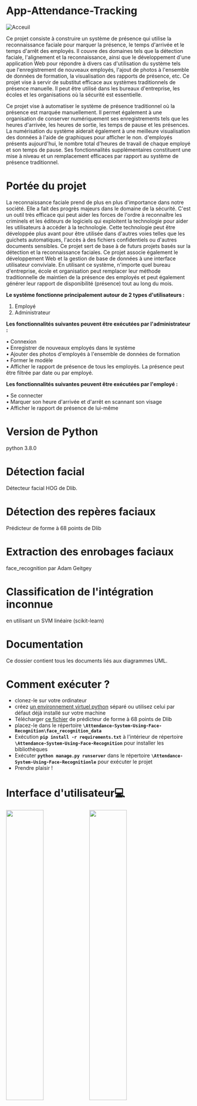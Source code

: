 # App-Attendance-Tracking
![Acceuil](https://user-images.githubusercontent.com/106842102/178103382-4caa8aa6-0682-48d3-b68d-19cf67192289.jpg)

Ce projet consiste à construire un système de présence qui utilise la reconnaissance faciale pour marquer la présence, le temps d'arrivée et le temps d'arrêt des employés. Il couvre des domaines tels que la détection faciale, l'alignement et la reconnaissance, ainsi que le développement d'une application Web pour répondre à divers cas d'utilisation du système tels que l'enregistrement de nouveaux employés, l'ajout de photos à l'ensemble de données de formation, la visualisation des rapports de présence, etc. Ce projet vise à servir de substitut efficace aux systèmes traditionnels de présence manuelle. Il peut être utilisé dans les bureaux d'entreprise, les écoles et les organisations où la sécurité est essentielle.

Ce projet vise à automatiser le système de présence traditionnel où la présence est marquée manuellement. Il permet également à une organisation de conserver numériquement ses enregistrements tels que les heures d'arrivée, les heures de sortie, les temps de pause et les présences. La numérisation du système aiderait également à une meilleure visualisation des données à l'aide de graphiques pour afficher le non. d'employés présents aujourd'hui, le nombre total d'heures de travail de chaque employé et son temps de pause. Ses fonctionnalités supplémentaires constituent une mise à niveau et un remplacement efficaces par rapport au système de présence traditionnel.
# Portée du projet
La reconnaissance faciale prend de plus en plus d'importance dans notre société. Elle a fait des progrès majeurs dans le domaine de la sécurité. C'est un outil très efficace qui peut aider les forces de l'ordre à reconnaître les criminels et les éditeurs de logiciels qui exploitent la technologie pour aider les utilisateurs à accéder à la technologie. Cette technologie peut être développée plus avant pour être utilisée dans d'autres voies telles que les guichets automatiques, l'accès à des fichiers confidentiels ou d'autres documents sensibles. Ce projet sert de base à de futurs projets basés sur la détection et la reconnaissance faciales. Ce projet associe également le développement Web et la gestion de base de données à une interface utilisateur conviviale. En utilisant ce système, n'importe quel bureau d'entreprise, école et organisation peut remplacer leur méthode traditionnelle de maintien de la présence des employés et peut également générer leur rapport de disponibilité (présence) tout au long du mois.

**Le système fonctionne principalement autour de 2 types d'utilisateurs :**
1. Employé
2. Administrateur

**Les fonctionnalités suivantes peuvent être exécutées par l'administrateur :<br>**

• Connexion <br>
• Enregistrer de nouveaux employés dans le système <br>
• Ajouter des photos d'employés à l'ensemble de données de formation <br>
• Former le modèle <br>
• Afficher le rapport de présence de tous les employés. La présence peut être filtrée par date ou par employé. <br>

**Les fonctionnalités suivantes peuvent être exécutées par l'employé : <br>**

• Se connecter <br>
• Marquer son heure d'arrivée et d'arrêt en scannant son visage <br>
• Afficher le rapport de présence de lui-même <br>

# Version de Python
python 3.8.0

# Détection facial
Détecteur facial HOG de Dlib.

# Détection des repères faciaux
Prédicteur de forme à 68 points de Dlib

# Extraction des enrobages faciaux
face_recognition par Adam Geitgey

# Classification de l'intégration inconnue
en utilisant un SVM linéaire (scikit-learn)

# Documentation
Ce dossier contient tous les documents liés aux diagrammes UML.

# Comment exécuter ?
- clonez-le sur votre ordinateur
- créez [un environnement virtuel python](https://packaging.python.org/en/latest/guides/installing-using-pip-and-virtual-environments/) séparé ou utilisez celui par défaut déjà installé sur votre machine
- Télécharger [ce fichier]() de prédicteur de forme à 68 points de Dlib
- placez-le dans le répertoire **``` \Attendance-System-Using-Face-Recognition\face_recognition_data ```**  
- Exécution **``` pip install -r requirements.txt ```**  à l'intérieur de répertoire **``` \Attendance-System-Using-Face-Recognition ```** pour installer les bibliothèques
- Exécuter **``` python manage.py runserver ```** dans le répertoire **``` \Attendance-System-Using-Face-Recognitionle ```**  pour exécuter le projet
- Prendre plaisir !
# Interface d'utilisateur💻
<img src="https://user-images.githubusercontent.com/106842102/178625720-517e1162-5dee-428c-a716-07d60b6554ac.jpg" width="45%"></img><img src="https://user-images.githubusercontent.com/106842102/178625740-e0db4407-6093-4aae-8c05-aa225ce73bba.jpg" width="45%"></img><img src="https://user-images.githubusercontent.com/106842102/178625768-af1bcb1d-296c-4045-ab92-e1e8cb68c99f.jpg" width="45%"></img><img src="https://user-images.githubusercontent.com/106842102/178625802-9a07135d-f646-443a-a74c-74dfd8a7acdf.jpg" width="45%"></img><img src="https://user-images.githubusercontent.com/106842102/178625823-5663fada-c8bb-4278-98db-4bd9cc1f5edc.jpg" width="45%"></img><img src="https://user-images.githubusercontent.com/106842102/178626024-383b0b85-1763-41be-9e8b-200a4246c042.jpg" width="45%"></img><img src="https://user-images.githubusercontent.com/106842102/178626052-a3ec2746-3760-4b44-bab3-7aacd3f4cb23.jpg" width="45%"></img><img src="https://user-images.githubusercontent.com/106842102/178626120-fde22b27-9050-4117-b681-d3b1b4497491.jpg" width="45%"></img><img src="https://user-images.githubusercontent.com/106842102/178626071-71f6bfcc-2f11-442e-bb0c-cda81ebecb1a.jpg" width="45%"></img><img src="https://user-images.githubusercontent.com/106842102/178626091-edb4b6a9-5aa1-4b07-b0aa-b070a94182b5.jpg" width="45%"></img>

# Réalisé par :

- EL GHAYAM Zakaria
- ZBADI Salim
- ZAHI Assia
- ZMARROU Abdellah
- RABAI Inass
- MATHOURI Youssef
- KHACHANE Chaimae
- AAZIZI Mojahid
- LHOUIFI Youssef
- OUSAA aissa
- Rafiki Ahmed
- AADIL BIZZOU

# Encadré par :
- Amine MRHARI
